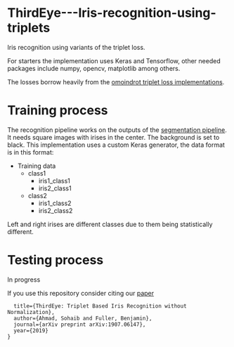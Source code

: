 # ThirdEye---Iris-recognition-using-triplets
Iris recognition using variants of the triplet loss.

For starters the implementation uses Keras and Tensorflow, other needed packages include numpy, opencv, matplotlib among others.

The losses borrow heavily from the [omoindrot triplet loss implementations](https://github.com/omoindrot/tensorflow-triplet-loss).



# Training process 
The recognition pipeline works on the outputs of the [segmentation pipeline](https://github.com/sohaib50k/Unconstrained-iris-segmentation-using-Mask-R-CNN). It needs square images with irises in the center. The background is set to black. This implementation uses a custom Keras generator, the data format is in this format:

* Training data
  * class1
    * iris1_class1
    * iris2_class1
  * class2
    * iris1_class2
    * iris2_class2

Left and right irises are different classes due to them being statistically different.


# Testing process
In progress


If you use this repository consider citing our [ paper ](https://arxiv.org/pdf/1907.06147.pdf)

``` @article{ahmad2019thirdeye,
  title={ThirdEye: Triplet Based Iris Recognition without Normalization},
  author={Ahmad, Sohaib and Fuller, Benjamin},
  journal={arXiv preprint arXiv:1907.06147},
  year={2019}
}
